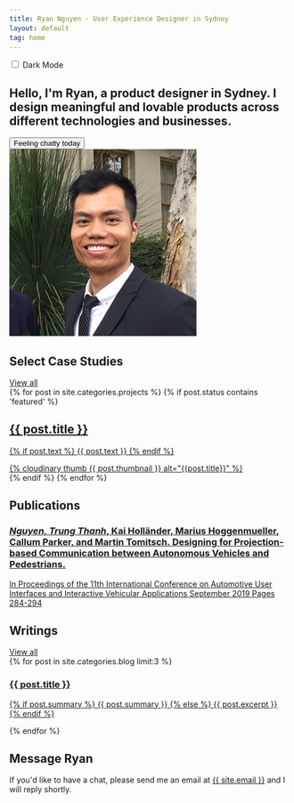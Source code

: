 ```yaml
---
title: Ryan Nguyen - User Experience Designer in Sydney
layout: default
tag: home
---
```

<section class="intro">
  <div class="switch theme-toggle-button">
    <input class="switch__input" type="checkbox" id="theme-toggle" onclick="modeSwitcher()">
    <label class="switch__label" for="theme-toggle">Dark Mode</label>
    <div aria-hidden="true" class="switch__marker" id="theme-label"></div>
  </div>
  <div  class="intro-text">
    <h1> Hello, I'm Ryan, a product designer in Sydney. I design meaningful and lovable products across different technologies and businesses.</h1>
    <form>
      <input id="start-chat" type="button" class="button button-big mobile-block" value="Feeling chatty today" onClick="startChat()"/>
    </form>
    <div class="spacer-block-2"></div>
  </div>
  <div id="chat" class="hidden">
    <div class="botui-app-container" id="my-pa">
      <div id="avatar" class="hidden">
        <img src="/images/me.png" alt="">    
      </div>
      <bot-ui></bot-ui>
    </div>
  </div>
</section>

<section>
  <div class="horizontal-bar"></div>
  <h2 class="h1 key-category" id="case-studies">Select Case Studies</h2>
  <a class="link" href="{{ site.baseurl }}/projects/">View all</a>
  <div class="projects list featured">
    <div class="posts">
      {% for post in site.categories.projects %}
        {% if post.status contains 'featured' %}
          <a href="{{ post.url | prepend: site.baseurl }}">
            <div class="post py2">
              <div class="summary">
                  <h2 class="h2 post-title">{{ post.title }}</h2>
                <p class="text">
                  {% if post.text %}
                    {{ post.text }}
                  {% endif %}
                </p>
              </div>
              <div class="thumbnail">
                <div class="wrap">
                  {% cloudinary thumb {{ post.thumbnail }} alt="{{post.title}}" %}
                </div>
              </div>
            </div>
          </a>
        {% endif %}
      {% endfor %}
    </div>
  </div>
</section>

<div class="spacer-block-1"></div>

<section>
  <div class="horizontal-bar"></div>
  <h2 class="h1 key-category">Publications</h2>

  <div class="blog">
    <div class="publication">
      <div class="posts">
        <a class="link" href="https://dl.acm.org/doi/abs/10.1145/3342197.3344543" target="_blank">
          <div class="post py2">
            <h3 class="h4 post-title">
              <em>Nguyen, Trung Thanh</em>, Kai Holländer, Marius Hoggenmueller, Callum Parker, and Martin Tomitsch. Designing for Projection-based Communication between Autonomous Vehicles and Pedestrians. 
            </h3>
            <p class="summary">
              <span>In Proceedings of the 11th International Conference on Automotive User Interfaces and Interactive Vehicular Applications</span>
              <span>September 2019</span>
              <span>Pages 284-294</span>
            </p>
          </div>
        </a>
      </div>
    </div>
  </div>
</section>

<div class="spacer-block-1"></div>

<section>
  <div class="horizontal-bar"></div>
  <h2 class="h1 key-category">Writings</h2>
  <a class="link" href="{{ site.baseurl }}/blog/">View all</a>

  <div class="blog featured">
    <div class="posts">
      {% for post in site.categories.blog limit:3 %}
        <a href="{{ post.url | prepend: site.baseurl }}">
          <div class="post py1">
            <h3 class="h3 post-title">{{ post.title }}</h3>
            <p class="post-summary">
              {% if post.summary %}
                {{ post.summary }}
              {% else %}
                {{ post.excerpt }}
              {% endif %}
            </p>
          </div>
        </a>
      {% endfor %}
    </div>
  </div>
</section>

<div class="spacer-block-1"></div>

<section>
  <div class="horizontal-bar"></div>
  <h2 class="h1 key-category">Message Ryan</h2>
  <p style="max-width: 650px;">If you'd like to have a chat, please send me an email at <a href="mailto:{{ site.email }}" class="link">{{ site.email }}</a> and I will reply shortly.</p>
</section>

<script src="https://ajax.googleapis.com/ajax/libs/jquery/2.2.4/jquery.min.js"></script>
<script src="./js/vue/2.0.6/vue.min.js"></script>
<script src="./js/botui/botui.min.js"></script>
<script src="./js/botui/mybot.js"></script>